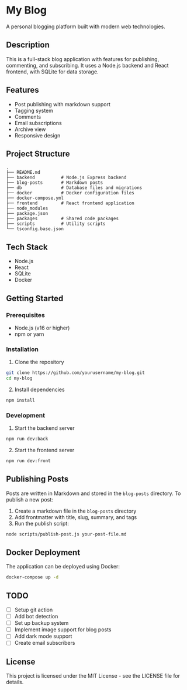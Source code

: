 # My Blog

A personal blogging platform built with modern web technologies.

## Description

This is a full-stack blog application with features for publishing, commenting, and subscribing. It uses a Node.js backend and React frontend, with SQLite for data storage.

## Features

- Post publishing with markdown support
- Tagging system
- Comments
- Email subscriptions
- Archive view
- Responsive design

## Project Structure

```
.
├── README.md
├── backend          # Node.js Express backend
├── blog-posts       # Markdown posts
├── db               # Database files and migrations
├── docker           # Docker configuration files
├── docker-compose.yml
├── frontend         # React frontend application
├── node_modules
├── package.json
├── packages         # Shared code packages
├── scripts          # Utility scripts
└── tsconfig.base.json
```

## Tech Stack

- Node.js
- React
- SQLite
- Docker

## Getting Started

### Prerequisites

- Node.js (v16 or higher)
- npm or yarn

### Installation

1. Clone the repository

```bash
git clone https://github.com/yourusername/my-blog.git
cd my-blog
```

2. Install dependencies

```bash
npm install
```

### Development

1. Start the backend server

```bash
npm run dev:back
```

2. Start the frontend server

```bash
npm run dev:front
```

## Publishing Posts

Posts are written in Markdown and stored in the `blog-posts` directory. To publish a new post:

1. Create a markdown file in the `blog-posts` directory
2. Add frontmatter with title, slug, summary, and tags
3. Run the publish script:

```bash
node scripts/publish-post.js your-post-file.md
```

## Docker Deployment

The application can be deployed using Docker:

```bash
docker-compose up -d
```

## TODO

- [ ] Setup git action
- [ ] Add bot detection
- [ ] Set up backup system
- [ ] Implement image support for blog posts
- [ ] Add dark mode support
- [ ] Create email subscribers

## License

This project is licensed under the MIT License - see the LICENSE file for details.
